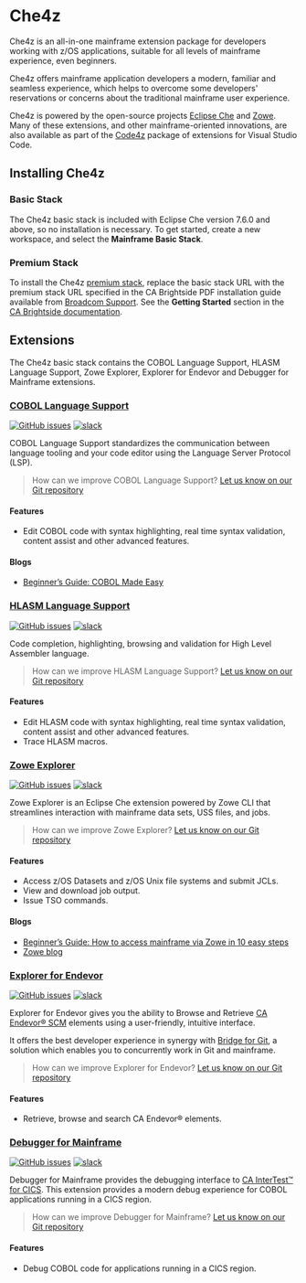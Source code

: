 # Che4z

Che4z is an all-in-one mainframe extension package for developers working with z/OS applications, suitable for all levels of mainframe experience, even beginners.

Che4z offers mainframe application developers a modern, familiar and seamless experience, which helps to overcome some developers' reservations or concerns about the traditional mainframe user experience.

Che4z is powered by the open-source projects [Eclipse Che](https://www.eclipse.org/che/docs/che-7) and [Zowe](https://www.zowe.org/). Many of these extensions, and other mainframe-oriented innovations, are also available as part of the [Code4z](https://marketplace.visualstudio.com/items?itemName=broadcomMFD.code4z-extension-pack) package of extensions for Visual Studio Code. 

## Installing Che4z

### Basic Stack

The Che4z basic stack is included with Eclipse Che version 7.6.0 and above, so no installation is necessary. To get started, create a new workspace, and select the **Mainframe Basic Stack**.

### Premium Stack

To install the Che4z [premium stack](https://techdocs.broadcom.com/content/broadcom/techdocs/us/en/ca-mainframe-software/devops/ca-brightside-enterprise/2-0/eclipse-che4z.html), replace the basic stack URL with the premium stack URL specified in the CA Brightside PDF installation guide available from [Broadcom Support](https://casupport.broadcom.com/download-center/download-center.html). See the **Getting Started** section in the [CA Brightside documentation](http://techdocs.broadcom.com/content/broadcom/techdocs/us/en/ca-mainframe-software/devops/ca-brightside-enterprise/2-0/getting-started.html).

## Extensions

The Che4z basic stack contains the COBOL Language Support, HLASM Language Support, Zowe Explorer, Explorer for Endevor and Debugger for Mainframe extensions. 

### [COBOL Language Support](https://github.com/eclipse/che-che4z-lsp-for-cobol)
[![GitHub issues](https://img.shields.io/github/issues-raw/eclipse/che-che4z-lsp-for-cobol?style=flat-square)](https://github.com/eclipse/che-che4z-lsp-for-cobol/issues)
[![slack](https://img.shields.io/badge/chat-on%20Slack-blue?style=flat-square)](https://join.slack.com/t/che4z/shared_invite/enQtNzk0MzA4NDMzOTIwLWIzMjEwMjJlOGMxNmMyNzQ1NWZlMzkxNmQ3M2VkYWNjMmE0MGQ0MjIyZmY3MTdhZThkZDg3NGNhY2FmZTEwNzQ)

COBOL Language Support standardizes the communication between language tooling and your code editor using the Language Server Protocol (LSP).

> How can we improve COBOL Language Support? [Let us know on our Git repository](https://github.com/eclipse/che-che4z-lsp-for-cobol/issues)

#### Features
* Edit COBOL code with syntax highlighting, real time syntax validation, content assist and other advanced features.

#### Blogs
* [Beginner’s Guide: COBOL Made Easy](https://medium.com/modern-mainframe/beginners-guide-cobol-made-easy-introduction-ecf2f611ac76)

### [HLASM Language Support](https://github.com/eclipse/che-che4z-lsp-for-hlasm) 
[![GitHub issues](https://img.shields.io/github/issues-raw/eclipse/che-che4z-lsp-for-hlasm?style=flat-square)](https://github.com/eclipse/che-che4z-lsp-for-hlasm/issues)
[![slack](https://img.shields.io/badge/chat-on%20Slack-blue?style=flat-square)](https://join.slack.com/t/che4z/shared_invite/enQtNzk0MzA4NDMzOTIwLWIzMjEwMjJlOGMxNmMyNzQ1NWZlMzkxNmQ3M2VkYWNjMmE0MGQ0MjIyZmY3MTdhZThkZDg3NGNhY2FmZTEwNzQ)

Code completion, highlighting, browsing and validation for High Level Assembler language.

> How can we improve HLASM Language Support? [Let us know on our Git repository](https://github.com/eclipse/che-che4z-lsp-for-hlasm/issues)

#### Features
* Edit HLASM code with syntax highlighting, real time syntax validation, content assist and other advanced features.
* Trace HLASM macros.

### [Zowe Explorer](https://marketplace.visualstudio.com/items?itemName=Zowe.vscode-extension-for-zowe) 
[![GitHub issues](https://img.shields.io/github/issues-raw/zowe/vscode-extension-for-zowe?style=flat-square)](https://github.com/zowe/vscode-extension-for-zowe/issues)
[![slack](https://img.shields.io/badge/chat-on%20Slack-blue?style=flat-square)](https://openmainframeproject.slack.com/)

Zowe Explorer is an Eclipse Che extension powered by Zowe CLI that streamlines interaction with mainframe data sets, USS files, and jobs.

> How can we improve Zowe Explorer? [Let us know on our Git repository](https://github.com/zowe/vscode-extension-for-zowe/issues)

#### Features
* Access z/OS Datasets and z/OS Unix file systems and submit JCLs.
* View and download job output.
* Issue TSO commands.

#### Blogs
* [Beginner’s Guide: How to access mainframe via Zowe in 10 easy steps](https://marketplace.visualstudio.com/items?itemName=Zowe.vscode-extension-for-zowe)
* [Zowe blog](https://marketplace.visualstudio.com/items?itemName=Zowe.vscode-extension-for-zowe)

### [Explorer for Endevor](https://github.com/eclipse/che-che4z-explorer-for-endevor)
[![GitHub issues](https://img.shields.io/github/issues-raw/eclipse/che-che4z-explorer-for-endevor?style=flat-square)](https://github.com/eclipse/che-che4z-explorer-for-endevor/issues)
[![slack](https://img.shields.io/badge/chat-on%20Slack-blue?style=flat-square)](https://join.slack.com/t/che4z/shared_invite/enQtNzk0MzA4NDMzOTIwLWIzMjEwMjJlOGMxNmMyNzQ1NWZlMzkxNmQ3M2VkYWNjMmE0MGQ0MjIyZmY3MTdhZThkZDg3NGNhY2FmZTEwNzQ)

Explorer for Endevor gives you the ability to Browse and Retrieve [CA Endevor® SCM](https://www.broadcom.com/products/mainframe/devops-app-development/app/endevor-software-change-manager) elements using a user-friendly, intuitive interface.

It offers the best developer experience in synergy with [Bridge for Git](https://youtu.be/sjnZuQpUVM4), a solution which enables you to concurrently work in Git and mainframe.

> How can we improve Explorer for Endevor? [Let us know on our Git repository](https://github.com/eclipse/che-che4z-explorer-for-endevor/issues)

#### Features
* Retrieve, browse and search CA Endevor® elements.

### [Debugger for Mainframe](http://techdocs.broadcom.com/content/broadcom/techdocs/us/en/ca-mainframe-software/devops/ca-intertest-and-ca-symdump/11-0/DAP-For-Intertest-Debugger.html)
[![GitHub issues](https://img.shields.io/github/issues-raw/broadcomMFD/debugger-for-mainframe?style=flat-square)](https://github.com/BroadcomMFD/debugger-for-mainframe/issues)
[![slack](https://img.shields.io/badge/chat-on%20Slack-blue?style=flat-square)](https://join.slack.com/t/che4z/shared_invite/enQtNzk0MzA4NDMzOTIwLWIzMjEwMjJlOGMxNmMyNzQ1NWZlMzkxNmQ3M2VkYWNjMmE0MGQ0MjIyZmY3MTdhZThkZDg3NGNhY2FmZTEwNzQ)

Debugger for Mainframe provides the debugging interface to [CA InterTest™ for CICS](https://www.broadcom.com/products/mainframe/devops-app-development/testing-quality/intertest-cics). This extension provides a modern debug experience for COBOL applications running in a CICS region.

> How can we improve Debugger for Mainframe? [Let us know on our Git repository](https://github.com/BroadcomMFD/debugger-for-mainframe/issues)

#### Features

* Debug COBOL code for applications running in a CICS region.
